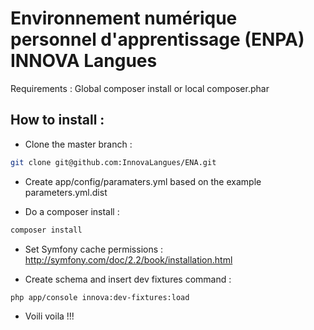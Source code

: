 Environnement numérique personnel d'apprentissage (ENPA) INNOVA Langues
=======================================================================

Requirements : Global composer install or local composer.phar

How to install :
----------------

- Clone the master branch :

```bash
git clone git@github.com:InnovaLangues/ENA.git
```

- Create app/config/paramaters.yml based on the example parameters.yml.dist

- Do a composer install :

```bash
composer install
```

- Set Symfony cache permissions : http://symfony.com/doc/2.2/book/installation.html


- Create schema and insert dev fixtures command :

```bash
php app/console innova:dev-fixtures:load
```

- Voili voila !!!
